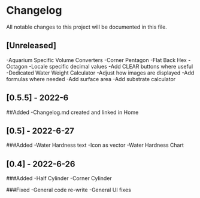 # Changelog
All notable changes to this project will be documented in this file.

## [Unreleased]
-Aquarium Specific Volume Converters
-Corner Pentagon
-Flat Back Hex
-Octagon
-Locale specific decimal values
-Add CLEAR buttons where useful
-Dedicated Water Weight Calculator
-Adjust how images are displayed
-Add formulas where needed
-Add surface area
-Add substrate calculator

## [0.5.5] - 2022-6
##Added
-Changelog.md created and linked in Home

## [0.5] - 2022-6-27
###Added
-Water Hardness text
-Icon as vector
-Water Hardness Chart

## [0.4] - 2022-6-26
###Added 
-Half Cylinder
-Corner Cylinder

###Fixed
-General code re-write
-General UI fixes
